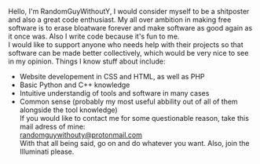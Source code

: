 Hello, I'm RandomGuyWithoutY, I would consider myself to be a shitposter and also a great code enthusiast. My all over ambition in making free software is to erase bloatware forever and make software as good again as it once was. Also I write code because it's fun to me.<br/>
I would like to support anyone who needs help with their projects so that software can be made better collectively, which would be very nice to see in my opinion.
Things I know stuff about include:<br/>
  - Website developement in CSS and HTML, as well as PHP
  - Basic Python and C++ knowledge
  - Intuitive understandig of tools and software in many cases
  - Common sense (probably my most useful abbility out of all of them alongside the tool knowledge)<br/>
If you would like to contact me for some questionable reason, take this mail adress of mine:<br/>
  randomguywithouty@protonmail.com<br/>
With that all being said, go on and do whatever you want. Also, join the Illuminati please.
